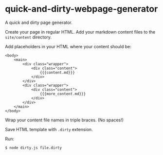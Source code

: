 # quick-and-dirty-webpage-generator
A quick and dirty page generator. 

Create your page in regular HTML. Add your markdown content files to the `site/content` directory.

Add placeholders in your HTML where your content should be:

~~~
<body>
    <main>
        <div class="wrapper">
            <div class="content">
                {{{content.md}}}
            </div>
        </div>
        <div class="wrapper">
            <div class="content">
                {{{more_content.md}}}
            </div>
        </div>
    </main>
</body>
~~~

Wrap your content file names in triple braces. (No spaces!)

Save HTML template with `.dirty` extension.

Run:

~~~
$ node dirty.js file.dirty
~~~
